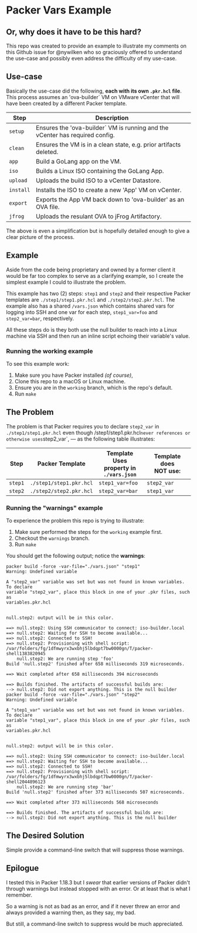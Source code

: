 # Packer Vars Example 

## Or, why does it have to be this hard?

This repo was created to provide an example to illustrate my comments on this Github issue for @nywilken who so graciously offered to understand the use-case and possibly even address the difficulty of my use-case.

## Use-case
Basically the use-case did the following, **each with its own `.pkr.hcl` file**. This process assumes an 'ova-builder` VM on VMware vCenter that will have been created by a different Packer template.

| Step      | Description                                                                  |
|-----------|------------------------------------------------------------------------------|
| `setup`   | Ensures the 'ova-builder` VM is running and the vCenter has required config. |
| `clean`   | Ensures the VM is in a clean state, e.g. prior artifacts deleted.            |
| `app`     | Build a GoLang app on the VM.                                                |
| `iso`     | Builds a Linux ISO containing the GoLang App.                                |
| `upload`  | Uploads the build ISO to a vCenter Datastore.                                |
| `install` | Installs the ISO to create a new 'App' VM on vCenter.                        |
| `export`  | Exports the App VM back down to 'ova-builder' as an OVA file.                |
| `jfrog`   | Uploads the resulant OVA to jFrog Artifactory.                               |


The above is even a simplification but is hopefully detailed enough to give a clear picture of the process.

## Example
Aside from the code being proprietary and owned by a former client it would be far too complex to serve as a clarifying example, so I create the simplest example I could to illustrate the problem.

This example has two (2) steps: `step1` and `step2` and their respective Packer templates are `./step1/step1.pkr.hcl` and `./step2/step2.pkr.hcl`.  The example also has a shared `/vars.json` which contains shared vars for logging into SSH and one var for each step, `step1_var=foo` and `step2_var=bar`, respectively. 

All these steps do is they both use the null builder to reach into a Linux machine via SSH and then run an inline script echoing their variable's value.

### Running the working example
To see this example work:

1. Make sure you have Packer installed _(of course)_,
2. Clone this repo to a macOS or Linux machine.
3. Ensure you are in the `working` branch, which is the repo's default.
4. Run `make`


## The Problem
The problem is that Packer requires you to declare `step2_var` in `./step1/step1.pkr.hcl` even though /step1/step1.pkr.hcl` never references or otherwise uses `step2_var`, — as the following table illustrates:

| Step    | Packer Template         | Template Uses<br>property in<br>`./vars.json` | Template does<br>NOT use: |           
|---------|-------------------------|-----------------------------------------------|---------------------------|
| `step1` | `./step1/step1.pkr.hcl` | `step1_var=foo`                               | `step2_var`               |
| `step2` | `./step2/step2.pkr.hcl` | `step2_var=bar`                               | `step1_var`               |


### Running the "warnings" example

To experience the problem this repo is trying to illustrate:

1. Make sure performed the steps for the `working` example first.
2. Checkout the `warnings` branch.
2. Run `make`


You should get the following output; notice the **warnings**:

```
packer build -force -var-file="./vars.json" "step1"
Warning: Undefined variable

A "step2_var" variable was set but was not found in known variables. To declare
variable "step2_var", place this block in one of your .pkr files, such as
variables.pkr.hcl


null.step2: output will be in this color.

==> null.step2: Using SSH communicator to connect: iso-builder.local
==> null.step2: Waiting for SSH to become available...
==> null.step2: Connected to SSH!
==> null.step2: Provisioning with shell script: /var/folders/fg/1dfmwyrx3wxbhj5lbdqpt7bw0000gn/T/packer-shell1383820945
    null.step2: We are running step 'foo'
Build 'null.step2' finished after 658 milliseconds 319 microseconds.

==> Wait completed after 658 milliseconds 394 microseconds

==> Builds finished. The artifacts of successful builds are:
--> null.step2: Did not export anything. This is the null builder
packer build -force -var-file="./vars.json" "step2"
Warning: Undefined variable

A "step1_var" variable was set but was not found in known variables. To declare
variable "step1_var", place this block in one of your .pkr files, such as
variables.pkr.hcl


null.step2: output will be in this color.

==> null.step2: Using SSH communicator to connect: iso-builder.local
==> null.step2: Waiting for SSH to become available...
==> null.step2: Connected to SSH!
==> null.step2: Provisioning with shell script: /var/folders/fg/1dfmwyrx3wxbhj5lbdqpt7bw0000gn/T/packer-shell2044896123
    null.step2: We are running step 'bar'
Build 'null.step2' finished after 373 milliseconds 507 microseconds.

==> Wait completed after 373 milliseconds 568 microseconds

==> Builds finished. The artifacts of successful builds are:
--> null.step2: Did not export anything. This is the null builder

```

## The Desired Solution

Simple provide a command-line switch that will suppress those warnings.

## Epilogue

I tested this in Packer 1.18.3 but I _swear_ that earlier versions of Packer didn't through warnings but instead stopped with an error. Or at least that is what I remember. 

So a warning is not as bad as an error, and if it never threw an error and always provided a warning then, as they say, my bad. 

But still, a command-line switch to suppress would be much appreciated.